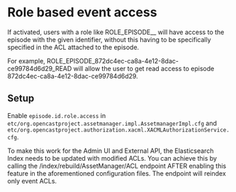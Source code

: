 Role based event access
=================================

If activated, users with a role like ROLE_EPISODE_<ID>_<ACTION> will have access to the episode with the given
identifier, without this having to be specifically specified in the ACL attached to the episode.

For example, ROLE_EPISODE_872dc4ec-ca8a-4e12-8dac-ce99784d6d29_READ will allow the user to get read access to
episode 872dc4ec-ca8a-4e12-8dac-ce99784d6d29.

Setup
--------------------

Enable `episode.id.role.access` in `etc/org.opencastproject.assetmanager.impl.AssetmanagerImpl.cfg` and
`etc/org.opencastproject.authorization.xacml.XACMLAuthorizationService.cfg`.

To make this work for the Admin UI and External API, the Elasticsearch Index needs to be updated with modified
ACLs. You can achieve this by calling the /index/rebuild/AssetManager/ACL endpoint AFTER enabling this feature
in the aforementioned configuration files.
The endpoint will reindex only event ACLs.

